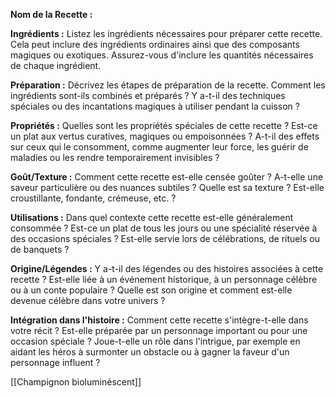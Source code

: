 
**Nom de la Recette :**

**Ingrédients :** Listez les ingrédients nécessaires pour préparer cette recette. Cela peut inclure des ingrédients ordinaires ainsi que des composants magiques ou exotiques. Assurez-vous d'inclure les quantités nécessaires de chaque ingrédient.

**Préparation :** Décrivez les étapes de préparation de la recette. Comment les ingrédients sont-ils combinés et préparés ? Y a-t-il des techniques spéciales ou des incantations magiques à utiliser pendant la cuisson ?

**Propriétés :** Quelles sont les propriétés spéciales de cette recette ? Est-ce un plat aux vertus curatives, magiques ou empoisonnées ? A-t-il des effets sur ceux qui le consomment, comme augmenter leur force, les guérir de maladies ou les rendre temporairement invisibles ?

**Goût/Texture :** Comment cette recette est-elle censée goûter ? A-t-elle une saveur particulière ou des nuances subtiles ? Quelle est sa texture ? Est-elle croustillante, fondante, crémeuse, etc. ?

**Utilisations :** Dans quel contexte cette recette est-elle généralement consommée ? Est-ce un plat de tous les jours ou une spécialité réservée à des occasions spéciales ? Est-elle servie lors de célébrations, de rituels ou de banquets ?

**Origine/Légendes :** Y a-t-il des légendes ou des histoires associées à cette recette ? Est-elle liée à un événement historique, à un personnage célèbre ou à un conte populaire ? Quelle est son origine et comment est-elle devenue célèbre dans votre univers ?

**Intégration dans l'histoire :** Comment cette recette s'intègre-t-elle dans votre récit ? Est-elle préparée par un personnage important ou pour une occasion spéciale ? Joue-t-elle un rôle dans l'intrigue, par exemple en aidant les héros à surmonter un obstacle ou à gagner la faveur d'un personnage influent ?




[[Champignon bioluminéscent]]